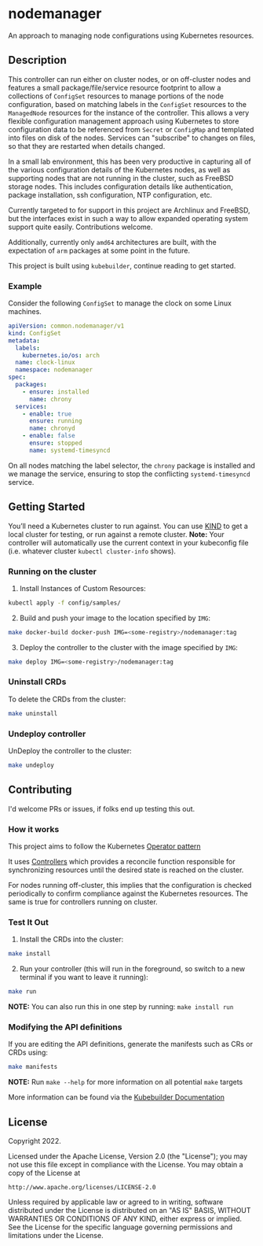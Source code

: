 # nodemanager

An approach to managing node configurations using Kubernetes resources.

## Description

This controller can run either on cluster nodes, or on off-cluster nodes and
features a small package/file/service resource footprint to allow a collections
of `ConfigSet` resources to manage portions of the node configuration, based on
matching labels in the `ConfigSet` resources to the `ManagedNode` resources for
the instance of the controller. This allows a very flexible configuration
management approach using Kubernetes to store configuration data to be
referenced from `Secret` or `ConfigMap` and templated into files on disk of the
nodes. Services can "subscribe" to changes on files, so that they are restarted
when details changed.

In a small lab environment, this has been very productive in capturing all of
the various configuration details of the Kubernetes nodes, as well as
supporting nodes that are not running in the cluster, such as FreeBSD storage
nodes. This includes configuration details like authentication, package
installation, ssh configuration, NTP configuration, etc.

Currently targeted to for support in this project are Archlinux and FreeBSD,
but the interfaces exist in such a way to allow expanded operating system
support quite easily. Contributions welcome.

Additionally, currently only `amd64` architectures are built, with the
expectation of `arm` packages at some point in the future.

This project is built using `kubebuilder`, continue reading to get started.

### Example

Consider the following `ConfigSet` to manage the clock on some Linux machines.

```yaml
apiVersion: common.nodemanager/v1
kind: ConfigSet
metadata:
  labels:
    kubernetes.io/os: arch
  name: clock-linux
  namespace: nodemanager
spec:
  packages:
    - ensure: installed
      name: chrony
  services:
    - enable: true
      ensure: running
      name: chronyd
    - enable: false
      ensure: stopped
      name: systemd-timesyncd
```

On all nodes matching the label selector, the `chrony` package is installed and
we manage the service, ensuring to stop the conflicting `systemd-timesyncd`
service.

## Getting Started

You’ll need a Kubernetes cluster to run against. You can use [KIND](https://sigs.k8s.io/kind) to get a local cluster for testing, or run against a remote cluster.
**Note:** Your controller will automatically use the current context in your kubeconfig file (i.e. whatever cluster `kubectl cluster-info` shows).

### Running on the cluster

1. Install Instances of Custom Resources:

```sh
kubectl apply -f config/samples/
```

2. Build and push your image to the location specified by `IMG`:

```sh
make docker-build docker-push IMG=<some-registry>/nodemanager:tag
```

3. Deploy the controller to the cluster with the image specified by `IMG`:

```sh
make deploy IMG=<some-registry>/nodemanager:tag
```

### Uninstall CRDs

To delete the CRDs from the cluster:

```sh
make uninstall
```

### Undeploy controller

UnDeploy the controller to the cluster:

```sh
make undeploy
```

## Contributing

I'd welcome PRs or issues, if folks end up testing this out.

### How it works

This project aims to follow the Kubernetes [Operator pattern](https://kubernetes.io/docs/concepts/extend-kubernetes/operator/)

It uses [Controllers](https://kubernetes.io/docs/concepts/architecture/controller/)
which provides a reconcile function responsible for synchronizing resources until the desired state is reached on the cluster.

For nodes running off-cluster, this implies that the configuration is checked periodically to confirm compliance against the Kubernetes resources. The same is true for controllers running on cluster.

### Test It Out

1. Install the CRDs into the cluster:

```sh
make install
```

2. Run your controller (this will run in the foreground, so switch to a new terminal if you want to leave it running):

```sh
make run
```

**NOTE:** You can also run this in one step by running: `make install run`

### Modifying the API definitions

If you are editing the API definitions, generate the manifests such as CRs or CRDs using:

```sh
make manifests
```

**NOTE:** Run `make --help` for more information on all potential `make` targets

More information can be found via the [Kubebuilder Documentation](https://book.kubebuilder.io/introduction.html)

## License

Copyright 2022.

Licensed under the Apache License, Version 2.0 (the "License");
you may not use this file except in compliance with the License.
You may obtain a copy of the License at

    http://www.apache.org/licenses/LICENSE-2.0

Unless required by applicable law or agreed to in writing, software
distributed under the License is distributed on an "AS IS" BASIS,
WITHOUT WARRANTIES OR CONDITIONS OF ANY KIND, either express or implied.
See the License for the specific language governing permissions and
limitations under the License.
